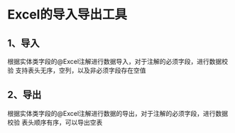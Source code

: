 # Excel的导入导出工具
## 1、导入
根据实体类字段的@Excel注解进行数据导入，对于注解的必须字段，进行数据校验
支持表头无序，空列，以及非必须字段存在空值
## 2、导出
根据实体类字段的@Excel注解进行数据的导出，对于注解的必须字段，进行数据校验
表头顺序有序，可以导出空表
